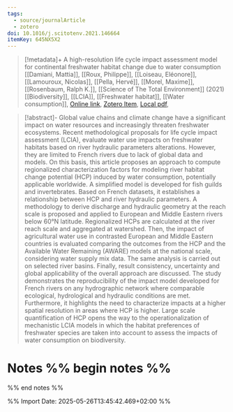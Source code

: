 ```yaml
---
tags:
  - source/journalArticle
  - zotero
doi: 10.1016/j.scitotenv.2021.146664
itemKey: 645NX5X2
---
```

>[!metadata]+
> A high-resolution life cycle impact assessment model for continental freshwater habitat change due to water consumption
> [[Damiani, Mattia]], [[Roux, Philippe]], [[Loiseau, Eléonore]], [[Lamouroux, Nicolas]], [[Pella, Hervé]], [[Morel, Maxime]], [[Rosenbaum, Ralph K.]], 
> [[Science of The Total Environment]] (2021)
> [[Biodiversity]], [[LCIA]], [[Freshwater habitat]], [[Water consumption]], 
> [Online link](https://www.sciencedirect.com/science/article/pii/S0048969721017320), [Zotero Item](zotero://select/library/items/645NX5X2), [Local pdf](file://C:/Users/aburg/Documents/references/zotero/storage/3ZHDXRP6/Damiani2021_highresolutionlife.pdf), 

>[!abstract]-
>Global value chains and climate change have a significant impact on water resources and increasingly threaten freshwater ecosystems. Recent methodological proposals for life cycle impact assessment (LCIA), evaluate water use impacts on freshwater habitats based on river hydraulic parameters alterations. However, they are limited to French rivers due to lack of global data and models. On this basis, this article proposes an approach to compute regionalized characterization factors for modeling river habitat change potential (HCP) induced by water consumption, potentially applicable worldwide. A simplified model is developed for fish guilds and invertebrates. Based on French datasets, it establishes a relationship between HCP and river hydraulic parameters. A methodology to derive discharge and hydraulic geometry at the reach scale is proposed and applied to European and Middle Eastern rivers below 60°N latitude. Regionalized HCPs are calculated at the river reach scale and aggregated at watershed. Then, the impact of agricultural water use in contrasted European and Middle Eastern countries is evaluated comparing the outcomes from the HCP and the Available Water Remaining (AWARE) models at the national scale, considering water supply mix data. The same analysis is carried out on selected river basins. Finally, result consistency, uncertainty and global applicability of the overall approach are discussed. The study demonstrates the reproducibility of the impact model developed for French rivers on any hydrographic network where comparable ecological, hydrological and hydraulic conditions are met. Furthermore, it highlights the need to characterize impacts at a higher spatial resolution in areas where HCP is higher. Large scale quantification of HCP opens the way to the operationalization of mechanistic LCIA models in which the habitat preferences of freshwater species are taken into account to assess the impacts of water consumption on biodiversity.

# Notes %% begin notes %%

%% end notes %%




%% Import Date: 2025-05-26T13:45:42.469+02:00 %%
